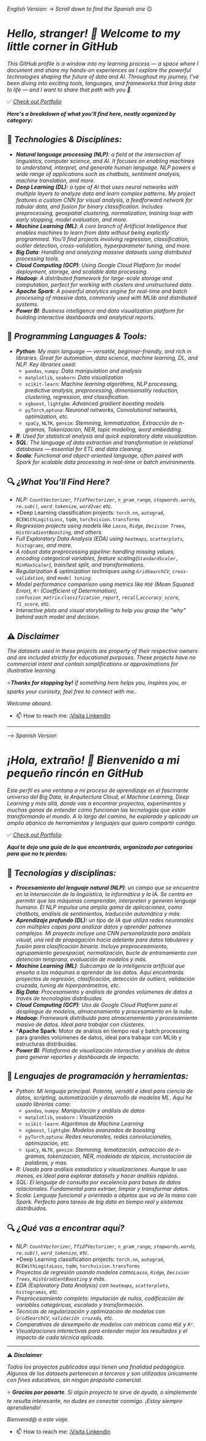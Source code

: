 *English Version:*  -> *Scroll down to find the Spanish one* 😉

#  *Hello, stranger! 👋 Welcome to my little corner in GitHub*

*This GitHub profile is a window into my learning process — a space where I document and share my hands-on experiences as I explore the powerful technologies shaping the future of data and AI. Throughout my journey, I’ve been diving into exciting tools, languages, and frameworks that bring data to life — and I want to share that path with you 🚀.*

✅ *[Check out Portfolio](https://github.com/Oridi24/Portfolio.git)*

***Here's a breakdown of what you'll find here, neatly organized by category:***

## 🧠 *Technologies & Disciplines:*
- ***Natural language processing (NLP)**: a field at the intersection of linguistics, computer science, and AI. It focuses on enabling machines to understand, interpret, and generate human language. NLP powers a wide range of applications such as chatbots, sentiment analysis, machine translation, and more.*
- ***Deep Learning (DL):** a type of AI that uses neural networks with multiple layers to analyze data and learn complex patterns. My project features a custom CNN for visual analysis, a feedforward network for tabular data, and fusion for binary classification. Includes preprocessing, geospatial clustering, normalization, training loop with early stopping, model evaluation, and more.*
- ***Machine Learning (ML)**: A core branch of Artificial Intelligence that enables machines to learn from data without being explicitly programmed. You'll find projects involving regression, classification, outlier detection, cross-validation, hyperparameter tuning, and more.*
- ***Big Data**: Handling and analyzing massive datasets using distributed processing tools.*
- ***Cloud Computing (GCP)**: Using Google Cloud Platform for model deployment, storage, and scalable data processing.*
- ***Hadoop**: A distributed framework for large-scale storage and computation, perfect for working with clusters and unstructured data.*
- ***Apache Spark**: A powerful analytics engine for real-time and batch processing of massive data, commonly used with MLlib and distributed systems.*
- ***Power BI**: Business intelligence and data visualization platform for building interactive dashboards and analytical reports.*

## 🤖 *Programming Languages & Tools:*
- ***Python**: My main language — versatile, beginner-friendly, and rich in libraries. Great for automation, data science, machine learning, DL, and NLP. Key libraries used:*
  *  `pandas`, `numpy`: *Data manipulation and analysis*
  *  `matplotlib`, `seaborn`: *Data visualization*
  * `scikit-learn`: *Machine learning algorithms, NLP processing, predictive analysis, preprocessing, dimensionality reduction, clustering, regression, and classification.*
  * `xgboost`, `lightgbm`: *Advanced gradient boosting models*
  * `pyTorch`,`optuna`: *Neuronal networks, Convolutional networks, optimization, etc.*
  * `spaCy`, `NLTK`, `gensim`: *Stemming, lemmatization, Extracción de n-gramas, Tokenización, NER, topic modeling, word embedding.*
- ***R**: Used for statistical analysis and quick exploratory data visualization.*
- ***SQL**: The language of data extraction and transformation in relational databases — essential for ETL and data cleaning.*
- ***Scala**: Functional and object-oriented language, often paired with Spark for scalable data processing in real-time or batch environments.*
  
## 🔍 *¿What You’ll Find Here?*
- *NLP: `CountVectorizer`, `TfidfVectorizer`, `n_gram_range`, `stopwords.words`, `re.sub()`, `word_tokenize`, `word2vec` etc.*
- *Deep Learning classification projects: `torch.nn`, `autograd`, `BCEWithLogitsLoss`, `tqdm`, `torchvision.transforms` 
- *Regression projects using models like `Lasso`, `Ridge`, `Decision Trees`, `HistGradientBoosting`, and others.*
- *Full Exploratory Data Analysis (EDA) using `heatmaps`, `scatterplots`, `histograms`, and more.*
- *A robust data preprocessing pipeline: handling missing values, encoding categorical variables, feature scaling(`StandardScaler, MinMaxScaler`), train/test split, and transformations.*
- *Regularization & optimization techniques using `GridSearchCV`, `cross-validation`, and `model tuning`.*
- *Model performance comparison using metrics like `MSE` (Mean Squared Error), `R²` (Coefficient of Determination), `confusion_matrix`.`classification_report`, `recall`,`accuracy_score`, `f1_score`, etc.*
- *Interactive plots and visual storytelling to help you grasp the "why" behind each model and decision.*
  


## ⚠️ ***Disclaimer***

*The datasets used in these projects are property of their respective owners and are included strictly for educational purposes. These projects have no commercial intent and contain simplifications or approximations for illustrative learning.*

⭐️***Thanks for stopping by!*** *If something here helps you, inspires you, or sparks your curiosity, feel free to connect with me..*

*Welcome aboard*.
- 📫 How to reach me: [¡Visita Linkendin](https://www.linkedin.com/in/orionis-di-ciaccio-168592185/) 

---

--> *Spanish Version*

# *¡Hola, extraño! 👋 Bienvenido a mi pequeño rincón en GitHub*

*Este perfil es una ventana a mi proceso de aprendizaje en el fascinante universo del Big Data, la Arquitectura Cloud, el Machine Learning, Deep Learning y más allá, donde vas a encontrar proyectos, experimentos y muchas ganas de entender cómo funcionan las tecnologías que están transformando el mundo. A lo largo del camino, he explorado y aplicado un amplio abanico de herramientas y lenguajes que quiero compartir contigo.*

✅ *[Check out Portfolio](https://github.com/Oridi24/Portfolio.git)*

***Aquí te dejo una guía de lo que encontrarás, organizada por categorías para que no te pierdas:***

## 🧠 *Tecnologías y disciplinas:*
- ***Procesamiento del lenguaje natural (NLP)**: un campo que se encuentra en la intersección de la lingüística, la informática y la IA. Se centra en permitir que las máquinas comprendan, interpreten y generen lenguaje humano. El NLP impulsa una amplia gama de aplicaciones, como chatbots, análisis de sentimientos, traducción automática y más.*
- ***Aprendizaje profundo (DL):** un tipo de IA que utiliza redes neuronales con múltiples capas para analizar datos y aprender patrones complejos. Mi proyecto incluye una CNN personalizada para análisis visual, una red de propagación hacia adelante para datos tabulares y fusión para clasificación binaria. Incluye preprocesamiento, agrupamiento geoespacial, normalización, bucle de entrenamiento con detención temprana, evaluación de modelos y más.*
- ***Machine Learning (ML)**: Subcampo de la inteligencia artificial que enseña a las máquinas a aprender de los datos. Aquí encontrarás proyectos de regresión, clasificación, detección de outliers, validación cruzada, tuning de hiperparámetros, etc.*
- ***Big Data**: Procesamiento y análisis de grandes volúmenes de datos a través de tecnologías distribuidas.*
- ***Cloud Computing (GCP)**: Uso de Google Cloud Platform para el despliegue de modelos, almacenamiento y procesamiento en la nube.*
- ***Hadoop**: Framework distribuido para almacenamiento y procesamiento masivo de datos. Ideal para trabajar con clústeres.*
- ***Apache Spark**: Motor de análisis en tiempo real y batch processing para grandes volúmenes de datos, ideal para trabajar con MLlib y estructuras distribuidas.
- ***Power BI**: Plataforma de visualización interactiva y análisis de datos para generar reportes y dashboards de impacto.*

## 🤖 *Lenguajes de programación y herramientas:*
- *Python: Mi lenguaje principal. Potente, versátil e ideal para ciencia de datos, scripting, automatización y desarrollo de modelos ML. Aquí he usado librerías como:*
  * `pandas`, `numpy`: *Manipulación y análisis de datos*
  * `matplotlib`, `seaborn` : *Visualización*
  * `scikit-learn`: *Algoritmos de Machine Learning*
  * `xgboost`, `lightgbm`: *Modelos avanzados de boosting*
  *  `pyTorch`,`optuna`: *Redes neuronales, redes convolucionales, optimización, etc.*
  * `spaCy`, `NLTK`, `gensim`: *Stemming, lematización, extracción de n-gramas, tokenización, NER, modelado de tópicos, incrustación de palabras, y mas.*
- *R: Usado para análisis estadístico y visualizaciones. Aunque lo uso menos, es ideal para explorar datasets y hacer análisis rápidos.*
- *SQL: El lenguaje de consulta por excelencia para bases de datos relacionales. Fundamental para extraer, limpiar y transformar datos.*
- *Scala: Lenguaje funcional y orientado a objetos que va de la mano con Spark. Perfecto para tareas de big data en tiempo real y sistemas distribuidos.*

## 🔍 *¿Qué vas a encontrar aquí?*
- *NLP: `CountVectorizer`, `TfidfVectorizer`, `n_gram_range`, `stopwords.words`, `re.sub()`, `word_tokenize`, etc.*
- *Deep Learning classification projects: `torch.nn`, `autograd`, `BCEWithLogitsLoss`, `tqdm`, `torchvision.transforms` 
- *Proyectos de regresión usando modelos como`Lasso`, `Ridge`, `Decision Trees`, `HistGradientBoosting` y más.*
- *EDA (Exploratory Data Analysis) con `heatmaps`, `scatterplots`, `histogramas`, etc.*
- *Preprocesamiento completo: imputación de nulos, codificación de variables categóricas, escalado y transformación.*
- *Técnicas de regularización y optimización de modelos con `GridSearchCV`, `validación cruzada`, etc.*
- *Comparativas de desempeño de modelos con métricas como `MSE` y `R²`.*
- *Visualizaciones interactivas para entender mejor los resultados y el impacto de cada técnica aplicada.*

---
 ⚠️ ***Disclaimer***

*Todos los proyectos publicados aquí tienen una finalidad pedagógica. Algunos de los datasets pertenecen a terceros y son utilizados únicamente con fines educativos, sin ningún propósito comercial.*

⭐️ ***Gracias por pasarte**. Si algún proyecto te sirve de ayuda, o simplemente te resulta interesante, no dudes en conectar conmigo. ¡Estoy siempre aprendiendo!*

*Bienvenid@ a este viaje.*
- 📫 How to reach me: [¡Visita Linkendin](https://www.linkedin.com/in/orionis-di-ciaccio-168592185/)
